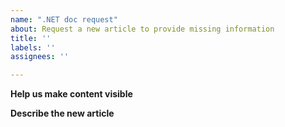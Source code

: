 ```yaml
---
name: ".NET doc request"
about: Request a new article to provide missing information
title: ''
labels: ''
assignees: ''

---
```


**Help us make content visible**

<!--
	- Tell us what search terms you used and how you searched docs.
	- Tell us what docs you found that didn't address your concern.
-->

**Describe the new article**

<!--
	- Explain why this article is needed.
	- Suggest a location in the Table of Contents.
	- Write an abstract. In one **short** paragraph, describe what this article will cover.
	- Create an outline for the new article. We'll help review the outline and approve it before anyone writes the article.
-->
